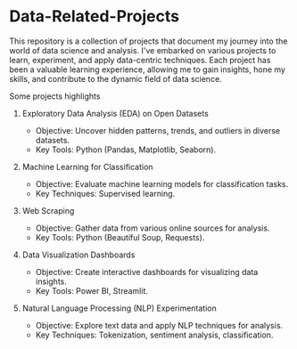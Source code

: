 # Data-Related-Projects

This repository is a collection of projects that document my journey into the world of data science and analysis. I've embarked on various projects to learn, experiment, and apply data-centric techniques. Each project has been a valuable learning experience, allowing me to gain insights, hone my skills, and contribute to the dynamic field of data science.

Some projects highlights
1. Exploratory Data Analysis (EDA) on Open Datasets

    - Objective: Uncover hidden patterns, trends, and outliers in diverse datasets.
    - Key Tools: Python (Pandas, Matplotlib, Seaborn).

2. Machine Learning for Classification

    - Objective: Evaluate machine learning models for classification tasks.
    - Key Techniques: Supervised learning.

3. Web Scraping
    - Objective: Gather data from various online sources for analysis.
    - Key Tools: Python (Beautiful Soup, Requests).

4. Data Visualization Dashboards
    - Objective: Create interactive dashboards for visualizing data insights.
    - Key Tools: Power BI, Streamlit.

5. Natural Language Processing (NLP) Experimentation
    - Objective: Explore text data and apply NLP techniques for analysis.
    - Key Techniques: Tokenization, sentiment analysis, classification.
